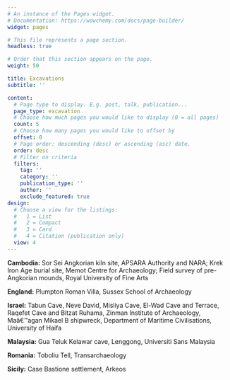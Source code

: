 ```yaml
---
# An instance of the Pages widget.
# Documentation: https://wowchemy.com/docs/page-builder/
widget: pages

# This file represents a page section.
headless: true

# Order that this section appears on the page.
weight: 50

title: Excavations
subtitle: ''

content:
  # Page type to display. E.g. post, talk, publication...
  page_type: excavation
  # Choose how much pages you would like to display (0 = all pages)
  count: 5
  # Choose how many pages you would like to offset by
  offset: 0
  # Page order: descending (desc) or ascending (asc) date.
  order: desc
  # Filter on criteria
  filters:
    tag: ''
    category: ''
    publication_type: ''
    author: ''
    exclude_featured: true
design:
  # Choose a view for the listings:
  #   1 = List
  #   2 = Compact
  #   3 = Card
  #   4 = Citation (publication only)
  view: 4
---
```


**Cambodia:** Sor Sei Angkorian kiln site, APSARA Authority and NARA; Krek Iron Age burial site, Memot Centre for Archaeology; Field survey of pre-Angkorian mounds, Royal University of Fine Arts

**England:** Plumpton Roman Villa, Sussex School of Archaeology

**Israel:** Tabun Cave, Neve David, Misliya Cave, El-Wad Cave and Terrace, Raqefet Cave and Bitzat Ruhama, Zinman Institute of Archaeology, Maâ€™agan Mikael B shipwreck, Department of Maritime Civilisations, University of Haifa

**Malaysia:** Gua Teluk Kelawar cave, Lenggong, Universiti Sans Malaysia

**Romania:** Toboliu Tell, Transarchaeology

**Sicily:** Case Bastione settlement, Arkeos
